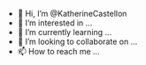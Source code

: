- 👋 Hi, I’m @KatherineCastellon
- 👀 I’m interested in ...
- 🌱 I’m currently learning ...
- 💞️ I’m looking to collaborate on ...
- 📫 How to reach me ...

<!---
KatherineCastellon/KatherineCastellon is a ✨ special ✨ repository because its `README.md` (this file) appears on your GitHub profile.
You can click the Preview link to take a look at your changes.
--->
